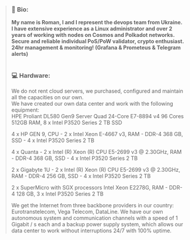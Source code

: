 > ### :bust_in_silhouette: Bio: 
> **My name is Roman, I and I represent the devops team from Ukraine. 
> I have extensive experience as a Linux administrator and over 2 years of working with nodes on Cosmos and Polkadot networks. Secure and reliable individual PoS/PoW validator, crypto enthusiast. 24hr management & monitoring! (Grafana & Prometeus & Telegram alerts)**
> #
> ### :computer: Hardware:
> We do not rent cloud servers, we purchased, configured and maintain all the capacities on our own.  
> We have created our own data center and work with the following equipment:  
> HPE Proliant DL580 Gen9 Server Quad 24-Core E7-8894 v4 96 Cores 512GB RAM, 8 x Intel P3520 Series 2 TB SSD
> 
> 4 x HP GEN 9, CPU - 2 x Intel Xeon E-4667 v3, RAM - DDR-4 368 GB, SSD - 4 x Intel P3520 Series 2 TB
> 
> 4 x Quanta - 2 x Intel (R) Xeon (R) CPU E5-2699 v3 @ 2.30GHz, RAM - DDR-4 368 GB, SSD - 4 x Intel P3520 Series 2 TB
> 
> 2 x Gigabyte 1U - 2 x Intel (R) Xeon (R) CPU E5-2699 v3 @ 2.30GHz, RAM - DDR-4 256 GB, SSD - 4 x Intel P3520 Series 2 TB
> 
> 2 x SuperMicro with SGX processors Intel Xeon E2278G, RAM - DDR-4 128 GB, 3 x Intel P3520 Series 2 TB
> 
> We get the Internet from three backbone providers in our country: Eurotranstelecom, Vega Telecom, DataLine. We have our own autonomous system and communication channels with a speed of 1 Gigabit / s each and a backup power supply system, which allows our data center to work without interruptions 24/7 with 100% uptime.
